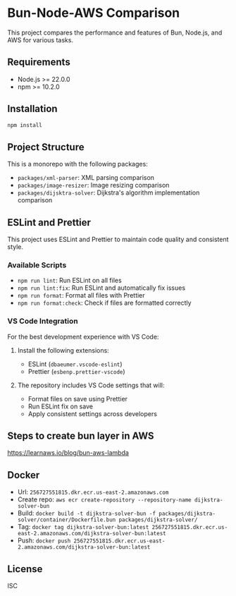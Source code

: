 # Bun-Node-AWS Comparison

This project compares the performance and features of Bun, Node.js, and AWS for various tasks.

## Requirements

- Node.js >= 22.0.0
- npm >= 10.2.0

## Installation

```bash
npm install
```

## Project Structure

This is a monorepo with the following packages:

- `packages/xml-parser`: XML parsing comparison
- `packages/image-resizer`: Image resizing comparison
- `packages/dijsktra-solver`: Dijkstra's algorithm implementation comparison

## ESLint and Prettier

This project uses ESLint and Prettier to maintain code quality and consistent style.

### Available Scripts

- `npm run lint`: Run ESLint on all files
- `npm run lint:fix`: Run ESLint and automatically fix issues
- `npm run format`: Format all files with Prettier
- `npm run format:check`: Check if files are formatted correctly

### VS Code Integration

For the best development experience with VS Code:

1. Install the following extensions:
   - ESLint (`dbaeumer.vscode-eslint`)
   - Prettier (`esbenp.prettier-vscode`)

2. The repository includes VS Code settings that will:
   - Format files on save using Prettier
   - Run ESLint fix on save
   - Apply consistent settings across developers

## Steps to create bun layer in AWS

<https://learnaws.io/blog/bun-aws-lambda>

## Docker

- Url: `256727551815.dkr.ecr.us-east-2.amazonaws.com`
- Create repo: `aws ecr create-repository --repository-name dijkstra-solver-bun`
- Build: `docker build -t dijkstra-solver-bun -f packages/dijkstra-solver/container/Dockerfile.bun packages/dijkstra-solver/`
- Tag: `docker tag dijkstra-solver-bun:latest 256727551815.dkr.ecr.us-east-2.amazonaws.com/dijkstra-solver-bun:latest`
- Push: `docker push 256727551815.dkr.ecr.us-east-2.amazonaws.com/dijkstra-solver-bun:latest`

## License

ISC
